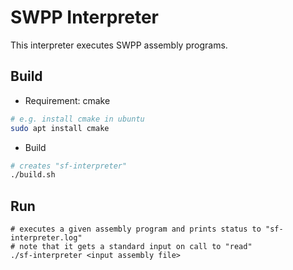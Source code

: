 # SWPP Interpreter

This interpreter executes SWPP assembly programs.

## Build

- Requirement: cmake

```bash
# e.g. install cmake in ubuntu
sudo apt install cmake
```

- Build

```bash
# creates "sf-interpreter"
./build.sh
```

## Run

```
# executes a given assembly program and prints status to "sf-interpreter.log"
# note that it gets a standard input on call to "read"
./sf-interpreter <input assembly file>
```
